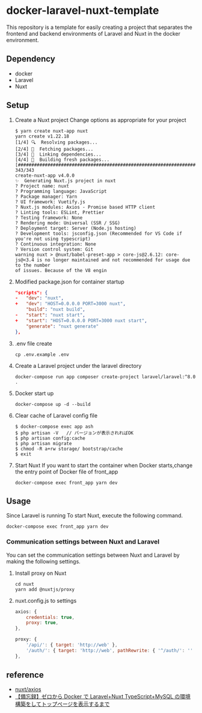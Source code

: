 # docker-laravel-nuxt-template

This repository is a template for easily creating a project that separates the frontend and backend environments of Laravel and Nuxt in the docker environment.

## Dependency

- docker
- Laravel
- Nuxt

## Setup

1. Create a Nuxt project
   Change options as appropriate for your project

   ```
   $ yarn create nuxt-app nuxt
   yarn create v1.22.18
   [1/4] 🔍  Resolving packages...
   [2/4] 🚚  Fetching packages...
   [3/4] 🔗  Linking dependencies...
   [4/4] 🔨  Building fresh packages...
   [##################################################################################################################################] 343/343
   create-nuxt-app v4.0.0
   ✨  Generating Nuxt.js project in nuxt
   ? Project name: nuxt
   ? Programming language: JavaScript
   ? Package manager: Yarn
   ? UI framework: Vuetify.js
   ? Nuxt.js modules: Axios - Promise based HTTP client
   ? Linting tools: ESLint, Prettier
   ? Testing framework: None
   ? Rendering mode: Universal (SSR / SSG)
   ? Deployment target: Server (Node.js hosting)
   ? Development tools: jsconfig.json (Recommended for VS Code if you're not using typescript)
   ? Continuous integration: None
   ? Version control system: Git
   warning nuxt > @nuxt/babel-preset-app > core-js@2.6.12: core-js@<3.4 is no longer maintained and not recommended for usage due to the number
   of issues. Because of the V8 engin
   ```

2. Modified package.json for container startup

   ```nuxt/package.json
   "scripts": {
   -   "dev": "nuxt",
   +   "dev": "HOST=0.0.0.0 PORT=3000 nuxt",
       "build": "nuxt build",
   -   "start": "nuxt start",
   +   "start": "HOST=0.0.0.0 PORT=3000 nuxt start",
       "generate": "nuxt generate"
   },
   ```

3. .env file create

   ```
   cp .env.example .env
   ```

4. Create a Laravel project under the laravel directory

   ```
   docker-compose run app composer create-project laravel/laravel:^8.0 .
   ```

5. Docker start up

   ```
   docker-compose up -d --build
   ```

6. Clear cache of Laravel config file

   ```
   $ docker-compose exec app ash
   $ php artisan -V   // バージョンが表示されればOK
   $ php artisan config:cache
   $ php artisan migrate
   $ chmod -R a+rw storage/ bootstrap/cache
   $ exit
   ```

7. Start Nuxt
   If you want to start the container when Docker starts,change the entry point of Docker file of front_app

   ```
   docker-compose exec front_app yarn dev
   ```

## Usage

Since Laravel is running To start Nuxt, execute the following command.

    docker-compose exec front_app yarn dev

### Communication settings between Nuxt and Laravel

You can set the communication settings between Nuxt and Laravel by making the following settings.

1. Install proxy on Nuxt

   ```
   cd nuxt
   yarn add @nuxtjs/proxy
   ```

1. nuxt.config.js to settings

   ```vue:nuxt/nuxt.config.js
   axios: {
       credentials: true,
       proxy: true,
   },

   proxy: {
       '/api/': { target: 'http://web' },
       '/auth/': { target: 'http://web', pathRewrite: { '^/auth/': '' } },
   },
   ```

## reference

- [nuxt/axios](https://axios.nuxtjs.org/options/)
- [【備忘録】ゼロから Docker で Laravel+Nuxt TypeScript+MySQL の環境構築をしてトップページを表示するまで](https://qiita.com/kaba_farm/items/8d8b8faab808a55d3232)
